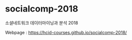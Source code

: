 # socialcomp-2018
소셜네트워크 데이터마이닝과 분석 2018

Webpage : https://hcid-courses.github.io/socialcomp-2018/
